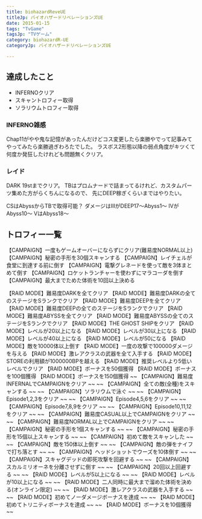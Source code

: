 ```yaml
---
title: biohazardReveUE
titleJp: バイオハザードリベレーションズUE
date: 2015-01-15
tags: "TvGame"
tagsJp: "TVゲーム"
category: biohazardR-UE
categoryJp: バイオハザードリベレーションズUE

---
```


## 達成したこと

* INFERNOクリア
* スキャントロフィー取得
* ソラリウムトロフィー取得

### INFERNO雑感

Chap11がやや鬼な記憶があったんだけどコス変更したら楽勝やでって記事みてやってみたら楽勝過ぎわろたでした。
ラスボス2形態以降の弱点角度がキツくて何度か発狂したけれども問題無くクリア。

### レイド

DARK 19stまでクリア。
TBはプロムナードで詰まってるけれど、カスタムパーツ集めた方がらくちんになるので、
先にDEEP稼ぎくらいまではやりたい。

CSはAbyssからTBで取得可能？
ダメージはIIIがDEEP17～Abyss1～
IVがAbyss10～
VはAbyss18～

## トロフィー一覧

【CAMPAIGN】一度もゲームオーバーにならずにクリア(難易度NORMAL以上)
【CAMPAIGN】秘密の手形を30個スキャンする
【CAMPAIGN】レイチェルが食堂に到達する前に倒す
【CAMPAIGN】電撃グレネードを使って敵を3体まとめて倒す
【CAMPAIGN】ロケットランチャーを使わずにマラコーダを倒す
【CAMPAIGN】最大までためた体術を10回以上決める

【RAID MODE】難易度DARKを全てクリア
【RAID MODE】難易度DARKの全てのステージをSランクでクリア
【RAID MODE】難易度DEEPを全てクリア
【RAID MODE】難易度DEEPの全てのステージをSランクでクリア
【RAID MODE】難易度ABYSSを全てクリア
【RAID MODE】難易度ABYSSの全てのステージをSランクでクリア
【RAID MODE】THE GHOST SHIPをクリア
【RAID MODE】レベルが20以上になる
【RAID MODE】レベルが30以上になる
【RAID MODE】レベルが40以上になる
【RAID MODE】レベルが50になる
【RAID MODE】敵を10000体以上倒す
【RAID MODE】一度の攻撃で100000ダメージを与える
【RAID MODE】激レアクラスの武器を全て入手する
【RAID MODE】STOREの利用額が1000000BPを越える
【RAID MODE】推奨レベルより5低いレベルでクリア
【RAID MODE】ボーナスを50個獲得
【RAID MODE】ボーナスを100個獲得
【RAID MODE】ボーナスを150個獲得
~~ 【CAMPAIGN】難易度INFERNALでCAMPAIGNをクリア ~~
~~ 【CAMPAIGN】全ての敵(全種)をスキャンする ~~
~~ 【CAMPAIGN】ソラリウムで泳ぐ ~~
~~ 【CAMPAIGN】Episode1,2,3をクリア ~~
~~ 【CAMPAIGN】Episode4,5,6をクリア ~~
~~ 【CAMPAIGN】Episode7,8,9をクリア ~~
~~ 【CAMPAIGN】Episode10,11,12をクリア ~~
~~ 【CAMPAIGN】難易度CASUAL以上でCAMPAIGNをクリア ~~
~~ 【CAMPAIGN】難易度NORMAL以上でCAMPAIGNをクリア ~~
~~ 【CAMPAIGN】秘密の手形を1個スキャンする ~~
~~ 【CAMPAIGN】秘密の手形を15個以上スキャンする ~~
~~ 【CAMPAIGN】初めて敵をスキャンした ~~
~~ 【CAMPAIGN】敵を150体以上倒す ~~
~~ 【CAMPAIGN】敵の弾をナイフで打ち落とす ~~
~~ 【CAMPAIGN】ヘッドショットでウーズを10体倒す ~~
~~ 【CAMPAIGN】スキャグデッドの即死攻撃を回避する ~~
~~ 【CAMPAIGN】スカルミリオーネを分離させずに倒す ~~
~~ 【CAMPAIGN】20回以上回避する ~~
~~ 【RAID MODE】レベルが5以上になる ~~
~~ 【RAID MODE】レベルが10以上になる ~~
~~ 【RAID MODE】二人同時に最大まで溜めた体術を決める(オンライン限定) ~~
~~ 【RAID MODE】激レアクラスの武器を入手する ~~
~~ 【RAID MODE】初めてノーダメージボーナスを達成 ~~
~~ 【RAID MODE】初めてトリニティボーナスを達成 ~~
~~ 【RAID MODE】ボーナスを10個獲得 ~~